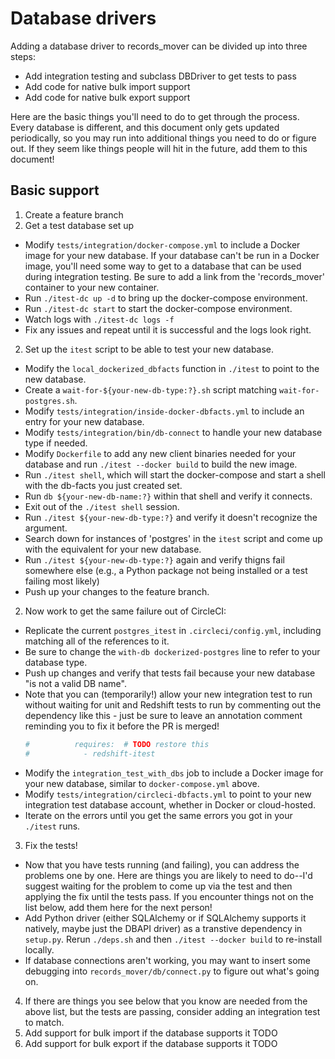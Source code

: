 # Database drivers

Adding a database driver to records_mover can be divided up into three steps:

* Add integration testing and subclass DBDriver to get tests to pass
* Add code for native bulk import support
* Add code for native bulk export support

Here are the basic things you'll need to do to get through the
process.  Every database is different, and this document only gets
updated periodically, so you may run into additional things you need
to do or figure out.  If they seem like things people will hit in the
future, add them to this document!

## Basic support

1. Create a feature branch
2. Get a test database set up
  * Modify `tests/integration/docker-compose.yml` to include a Docker
    image for your new database.  If your database can't be run in a
    Docker image, you'll need some way to get to a database that can
    be used during integration testing.  Be sure to add a link from
    the 'records_mover' container to your new container.
  * Run `./itest-dc up -d` to bring up the docker-compose environment.
  * Run `./itest-dc start` to start the docker-compose environment.
  * Watch logs with `./itest-dc logs -f`
  * Fix any issues and repeat until it is successful and the logs look right.
2. Set up the `itest` script to be able to test your new database.
  * Modify the `local_dockerized_dbfacts` function in `./itest` to
    point to the new database.
  * Create a `wait-for-${your-new-db-type:?}.sh` script matching
    `wait-for-postgres.sh`.
  * Modify `tests/integration/inside-docker-dbfacts.yml` to include an
    entry for your new database.
  * Modify `tests/integration/bin/db-connect` to handle your new
    database type if needed.
  * Modify `Dockerfile` to add any new client binaries needed for your
    database and run `./itest --docker build` to build the new image.
  * Run `./itest shell`, which will start the docker-compose and start
    a shell with the db-facts you just created set.
  * Run `db ${your-new-db-name:?}` within that shell and verify it
    connects.
  * Exit out of the `./itest shell` session.
  * Run `./itest ${your-new-db-type:?}` and verify it doesn't
    recognize the argument.
  * Search down for instances of 'postgres' in the `itest` script and
    come up with the equivalent for your new database.
  * Run `./itest ${your-new-db-type:?}` again and verify thigns fail
    somewhere else (e.g., a Python package not being installed or a
    test failing most likely)
  * Push up your changes to the feature branch.
2. Now work to get the same failure out of CircleCI:
  * Replicate the current `postgres_itest` in `.circleci/config.yml`,
    including matching all of the references to it.
  * Be sure to change the `with-db dockerized-postgres` line to refer
    to your database type.
  * Push up changes and verify that tests fail because your new
    database "is not a valid DB name".
  * Note that you can (temporarily!) allow your new integration test
    to run without waiting for unit and Redshift tests to run by
    commenting out the dependency like this - just be sure to leave an
    annotation comment reminding you to fix it before the PR is
    merged!
    ```yaml
    #          requires:  # TODO restore this
    #            - redshift-itest
    ```
  * Modify the `integration_test_with_dbs` job to include a Docker
    image for your new database, similar to `docker-compose.yml`
    above.
  * Modify `tests/integration/circleci-dbfacts.yml` to point to your
    new integration test database account, whether in Docker or
    cloud-hosted.
  * Iterate on the errors until you get the same errors you got in
    your `./itest` runs.
3. Fix the tests!
  * Now that you have tests running (and failing), you can address the
    problems one by one.  Here are things you are likely to need to
    do--I'd suggest waiting for the problem to come up via the test
    and then applying the fix until the tests pass.  If you encounter
    things not on the list below, add them here for the next person!
  * Add Python driver (either SQLAlchemy or if SQLAlchemy supports it
    natively, maybe just the DBAPI driver) as a transtive dependency
    in `setup.py`.  Rerun `./deps.sh` and then `./itest --docker
    build` to re-install locally.
  * If database connections aren't working, you may want to insert
    some debugging into `records_mover/db/connect.py` to figure out
    what's going on.
4. If there are things you see below that you know are needed from the
   above list, but the tests are passing, consider adding an
   integration test to match.
5. Add support for bulk import if the database supports it TODO
5. Add support for bulk export if the database supports it TODO
